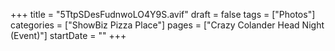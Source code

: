 +++
title = "5TtpSDesFudnwoLO4Y9S.avif"
draft = false
tags = ["Photos"]
categories = ["ShowBiz Pizza Place"]
pages = ["Crazy Colander Head Night (Event)"]
startDate = ""
+++
